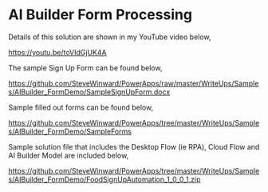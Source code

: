 # AI Builder Form Processing
Details of this solution are shown in my YouTube video below,

https://youtu.be/toVIdGjUK4A

The sample Sign Up Form can be found below,

https://github.com/SteveWinward/PowerApps/raw/master/WriteUps/Samples/AIBuilder_FormDemo/SampleSignUpForm.docx

Sample filled out forms can be found below,

https://github.com/SteveWinward/PowerApps/tree/master/WriteUps/Samples/AIBuilder_FormDemo/SampleForms

Sample solution file that includes the Desktop Flow (ie RPA), Cloud Flow and AI Builder Model are included below,

https://github.com/SteveWinward/PowerApps/tree/master/WriteUps/Samples/AIBuilder_FormDemo/FoodSignUpAutomation_1_0_0_1.zip
